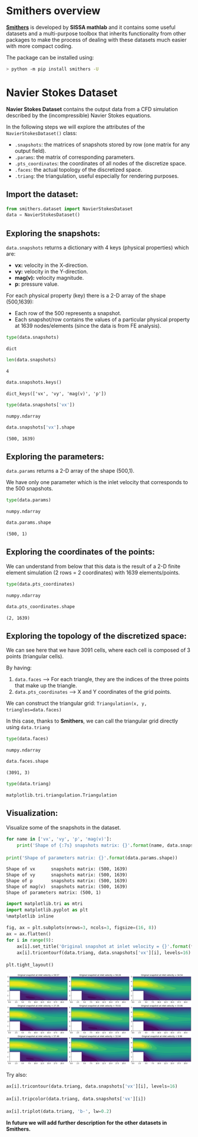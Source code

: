 # Smithers overview

[**Smithers**](https://github.com/mathLab/Smithers) is developed by **SISSA mathlab** and it contains some useful datasets and a multi-purpose toolbox that inherits functionality from other packages to make the process of dealing with these datasets much easier with more compact coding.

The package can be installed using:

```bash
> python -m pip install smithers -U 
```

# Navier Stokes Dataset 

**Navier Stokes Dataset** contains the output data from a CFD simulation described by the (incompressible) Navier Stokes equations.

In the following steps we will explore the attributes of the `NavierStokesDataset()` class:
- `.snapshots`: the matrices of snapshots stored by row (one matrix for any output field).
- `.params`: the matrix of corresponding parameters.
- `.pts_coordinates`: the coordinates of all nodes of the discretize space.
- `.faces`: the actual topology of the discretized space.
- `.triang`: the triangulation, useful especially for rendering purposes. 


## Import the dataset:


```python
from smithers.dataset import NavierStokesDataset
data = NavierStokesDataset()
```

## Exploring the snapshots:

`data.snapshots` returns a dictionary with 4 keys (physical properties) which are:
- **vx:** velocity in the X-direction. 
- **vy:** velocity in the Y-direction. 
- **mag(v):** velocity magnitude.
- **p:** pressure value.

For each physical property (key) there is a 2-D array of the shape (500,1639):
- Each row of the 500 represents a snapshot.
- Each snapshot/row contains the values of a particular physical property at 1639 nodes/elements (since the data is from FE analysis).


```python
type(data.snapshots)
```




    dict




```python
len(data.snapshots)
```




    4




```python
data.snapshots.keys()
```




    dict_keys(['vx', 'vy', 'mag(v)', 'p'])




```python
type(data.snapshots['vx'])
```




    numpy.ndarray




```python
data.snapshots['vx'].shape
```




    (500, 1639)



## Exploring the parameters:

`data.params` returns a 2-D array of the shape (500,1).

We have only one parameter which is the inlet velocity that corresponds to the 500 snapshots. 


```python
type(data.params)
```




    numpy.ndarray




```python
data.params.shape
```




    (500, 1)



## Exploring the coordinates of the points:

We can understand from below that this data is the result of a 2-D finite element simulation (2 rows = 2 coordinates) with 1639 elements/points. 


```python
type(data.pts_coordinates)
```




    numpy.ndarray




```python
data.pts_coordinates.shape
```




    (2, 1639)



## Exploring the topology of the discretized space:

We can see here that we have 3091 cells, where each cell is composed of 3 points (triangular cells).

By having:
1. `data.faces` --> For each triangle, they are the indices of the three points that make up the triangle.
2. `data.pts_coordinates` --> X and Y coordinates of the grid points.

We can construct the triangular grid: `Triangulation(x, y, triangles=data.faces)`

In this case, thanks to **Smithers**, we can call the triangular grid directly using `data.triang`


```python
type(data.faces)
```




    numpy.ndarray




```python
data.faces.shape
```




    (3091, 3)




```python
type(data.triang)
```




    matplotlib.tri.triangulation.Triangulation



## Visualization:
Visualize some of the snapshots in the dataset.


```python
for name in ['vx', 'vy', 'p', 'mag(v)']:
    print('Shape of {:7s} snapshots matrix: {}'.format(name, data.snapshots[name].shape))
    
print('Shape of parameters matrix: {}'.format(data.params.shape))
```

    Shape of vx      snapshots matrix: (500, 1639)
    Shape of vy      snapshots matrix: (500, 1639)
    Shape of p       snapshots matrix: (500, 1639)
    Shape of mag(v)  snapshots matrix: (500, 1639)
    Shape of parameters matrix: (500, 1)
    


```python
import matplotlib.tri as mtri
import matplotlib.pyplot as plt
%matplotlib inline
```


```python
fig, ax = plt.subplots(nrows=3, ncols=3, figsize=(16, 8))
ax = ax.flatten()
for i in range(9):
    ax[i].set_title('Original snapshot at inlet velocity = {}'.format(*data.params[i].round(2)))
    ax[i].tricontourf(data.triang, data.snapshots['vx'][i], levels=16)

plt.tight_layout()
```


    
![png](README_files/README_24_0.png)
    


Try also:
```python
ax[i].tricontour(data.triang, data.snapshots['vx'][i], levels=16)

ax[i].tripcolor(data.triang, data.snapshots['vx'][i])

ax[i].triplot(data.triang, 'b-', lw=0.2)
```

**In future we will add further description for the other datasets in Smithers.**
